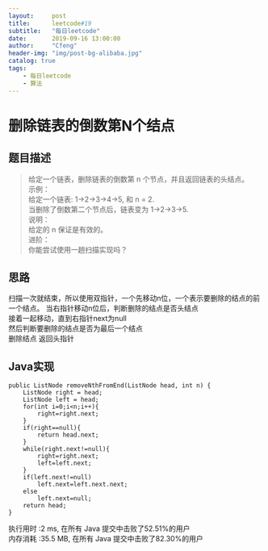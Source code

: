 ```yaml
---
layout:     post
title:      leetcode#19
subtitle:   "每日leetcode"
date:       2019-09-16 13:00:00
author:     "Cfeng"
header-img: "img/post-bg-alibaba.jpg"
catalog: true
tags:
    - 每日leetcode
    - 算法
---
```

# 删除链表的倒数第N个结点
## 题目描述
> 给定一个链表，删除链表的倒数第 n 个节点，并且返回链表的头结点。   
> 示例：     
> 给定一个链表: 1->2->3->4->5, 和 n = 2.    
> 当删除了倒数第二个节点后，链表变为 1->2->3->5.    
> 说明：   
> 给定的 n 保证是有效的。    
> 进阶：   
> 你能尝试使用一趟扫描实现吗？    
             
            
## 思路
扫描一次就结束，所以使用双指针，一个先移动n位，一个表示要删除的结点的前一个结点。
当右指针移动n位后，判断删除的结点是否头结点    
接着一起移动，直到右指针next为null    
然后判断要删除的结点是否为最后一个结点       
删除结点 返回头指针        
  
  
## Java实现     
```   
public ListNode removeNthFromEnd(ListNode head, int n) {
    ListNode right = head;
    ListNode left = head;
    for(int i=0;i<n;i++){
        right=right.next;
    }
    if(right==null){
        return head.next;
    }
    while(right.next!=null){
        right=right.next;
        left=left.next;
    }
    if(left.next!=null)
        left.next=left.next.next;
    else
        left.next=null;
    return head;
}
```      

执行用时 :2 ms, 在所有 Java 提交中击败了52.51%的用户    
内存消耗 :35.5 MB, 在所有 Java 提交中击败了82.30%的用户          